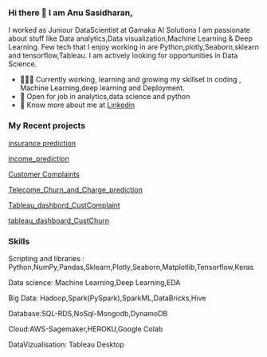 ### Hi there 👋 I am Anu Sasidharan,
I worked as  Juniour DataScientist at Gamaka AI Solutions
I am passionate about stuff like Data analytics,Data visualization,Machine Learning & Deep Learning. 
Few tech that I enjoy working in are Python,plotly,Seaborn,sklearn and tensorflow,Tableau. I am actively looking for opportunities in Data Science.

- 👨🏽‍💻 Currently working, learning and growing my skillset in coding , Machine Learning,deep learning and Deployment.
- 🤝 Open for job in  analytics,data science and python
- 👨 Know more about me at [Linkedin](https://www.linkedin.com/in/anusdharan/) 

### My Recent projects 

[insurance prediction](https://github.com/anusdharan/my_insurancemodel_deployment)

[income_prediction](https://github.com/anusdharan/income_prediction)

[Customer Complaints](https://github.com/anusdharan/Telecom_CustomerComplaints_with-deployment.git)

[Telecome_Churn_and_Charge_prediction](https://github.com/anusdharan/Telecome_Churn_and_Charge_prediction.git)

[Tableau_dashbord_CustComplaint](https://github.com/anusdharan/Tableau_dashbord_CustComplaint.git)

[tableau_dashboard_CustChurn](https://github.com/anusdharan/tableau_dashboard_CustChurn.git)

### Skills
Scripting and libraries : Python,NumPy,Pandas,Sklearn,Plotly,Seaborn,Matplotlib,Tensorflow,Keras

Data science: Machine Learning,Deep Learning,EDA

Big Data: Hadoop,Spark(PySpark),SparkML,DataBricks,Hive

Database:SQL-RDS,NoSql-Mongodb,DynamoDB

Cloud:AWS-Sagemaker,HEROKU,Google Colab

DataVizualisation: Tableau Desktop
